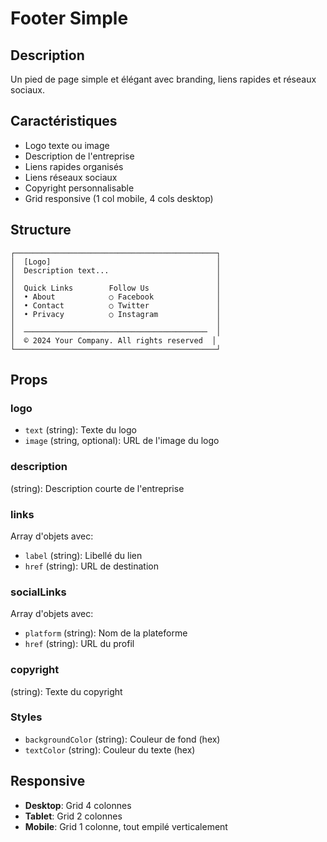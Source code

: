 # Footer Simple

## Description
Un pied de page simple et élégant avec branding, liens rapides et réseaux sociaux.

## Caractéristiques
- Logo texte ou image
- Description de l'entreprise
- Liens rapides organisés
- Liens réseaux sociaux
- Copyright personnalisable
- Grid responsive (1 col mobile, 4 cols desktop)

## Structure

```
┌─────────────────────────────────────────────┐
│  [Logo]                                     │
│  Description text...                        │
│                                             │
│  Quick Links        Follow Us               │
│  • About            ○ Facebook              │
│  • Contact          ○ Twitter               │
│  • Privacy          ○ Instagram             │
│                                             │
│  ─────────────────────────────────────────  │
│  © 2024 Your Company. All rights reserved  │
└─────────────────────────────────────────────┘
```

## Props

### logo
- `text` (string): Texte du logo
- `image` (string, optional): URL de l'image du logo

### description
(string): Description courte de l'entreprise

### links
Array d'objets avec:
- `label` (string): Libellé du lien
- `href` (string): URL de destination

### socialLinks
Array d'objets avec:
- `platform` (string): Nom de la plateforme
- `href` (string): URL du profil

### copyright
(string): Texte du copyright

### Styles
- `backgroundColor` (string): Couleur de fond (hex)
- `textColor` (string): Couleur du texte (hex)

## Responsive
- **Desktop**: Grid 4 colonnes
- **Tablet**: Grid 2 colonnes
- **Mobile**: Grid 1 colonne, tout empilé verticalement
